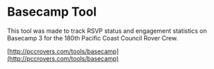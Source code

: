 # Basecamp Tool

This tool was made to track RSVP status and engagement statistics on Basecamp 3 for the 180th Pacific Coast Council Rover Crew.

[http://pccrovers.com/tools/basecamp](http://pccrovers.com/tools/basecamp)
